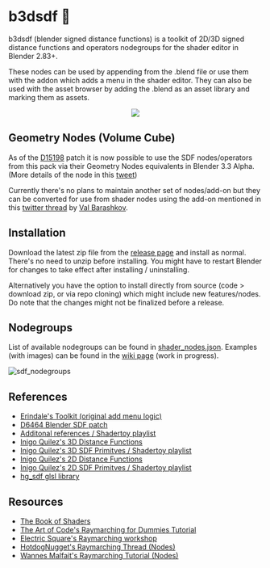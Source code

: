 # b3dsdf 🧰

b3dsdf (blender signed distance functions) is a toolkit of 2D/3D signed distance functions and operators nodegroups for the shader editor in Blender 2.83+.

These nodes can be used by appending from the .blend file or use them with the addon which adds a menu in the shader editor. They can also be used with the asset browser by adding the .blend as an asset library and marking them as assets.

<p align="center">
  <img src="https://user-images.githubusercontent.com/830253/169821105-1d13020e-6895-4402-aa0c-2c94db69867f.gif">
</p>

## Geometry Nodes (Volume Cube)

As of the [D15198](https://developer.blender.org/D15198) patch it is now possible to use the SDF nodes/operators from this pack via their Geometry Nodes equivalents in Blender 3.3 Alpha. (More details of the node in this [tweet](https://twitter.com/lateasusual_/status/1537792086719795201))

Currently there's no plans to maintain another set of nodes/add-on but they can be converted for use from shader nodes using the add-on mentioned in this [twitter thread](https://twitter.com/cmzw_/status/1538146026296836096) by [Val Barashkov](https://twitter.com/ValeraBarashkov).

## Installation

Download the latest zip file from the [release page](https://github.com/williamchange/b3dsdf/releases) and install as normal. There's no need to unzip before installing. You might have to restart Blender for changes to take effect after installing / uninstalling.

Alternatively you have the option to install directly from source (code > download zip, or via repo cloning) which might include new features/nodes. Do note that the changes might not be finalized before a release.

## Nodegroups

List of available nodegroups can be found in [shader_nodes.json](https://github.com/williamchange/b3dsdf/blob/master/shader_nodes.json). Examples (with images) can be found in the [wiki page](https://github.com/williamchange/b3dsdf/wiki/Examples) (work in progress).

![sdf_nodegroups](https://user-images.githubusercontent.com/830253/174478075-d8d285ea-df4a-41d4-a641-fa17bfd05abf.png)

## References

- [Erindale's Toolkit (original add menu logic)](https://erindale.gumroad.com/l/erintools)
- [D6464 Blender SDF patch](https://developer.blender.org/D6464)
- [Additonal references / Shadertoy playlist](https://www.shadertoy.com/playlist/7cjGR1)
- [Inigo Quilez's 3D Distance Functions](https://iquilezles.org/articles/distfunctions/)
- [Inigo Quilez's 3D SDF Primitves / Shadertoy playlist](https://www.shadertoy.com/playlist/43cXRl)
- [Inigo Quilez's 2D Distance Functions](https://www.iquilezles.org/www/articles/distfunctions2d/distfunctions2d.htm)
- [Inigo Quilez's 2D SDF Primitves / Shadertoy playlist](https://www.shadertoy.com/playlist/MXdSRf)
- [hg_sdf glsl library](https://mercury.sexy/hg_sdf/)

## Resources
- [The Book of Shaders](https://thebookofshaders.com/)
- [The Art of Code's Raymarching for Dummies Tutorial](https://www.youtube.com/watch?v=PGtv-dBi2wE)
- [Electric Square's Raymarching workshop](https://github.com/electricsquare/raymarching-workshop)
- [HotdogNugget's Raymarching Thread (Nodes)](https://twitter.com/HotdogNugget/status/1510464077478256643)
- [Wannes Malfait's Raymarching Tutorial (Nodes)](https://www.youtube.com/watch?v=aBf3FV97rJY)